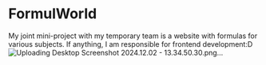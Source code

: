 # FormulWorld
My joint mini-project with my temporary team is a website with formulas for various subjects. If anything, I am responsible for frontend development:D
![Uploading Desktop Screenshot 2024.12.02 - 13.34.50.30.png…]()
